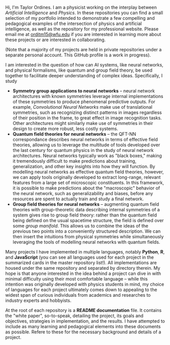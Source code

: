Hi, I'm Taylor Ordines. I am a physicist working on the interplay between *Artificial Intelligence* and *Physics*.
In these repositories you can find a small selection of my portfolio intended to demonstrate a few compelling and pedagogical examples of the intersection of physics and artificial intelligence, as well as the repository for my professional website. Please email me at [orditm15@wfu.edu](mailto:orditm15@wfu.edu) if you are interested in learning more about these projects or are interested in collaborating.

(Note that a majority of my projects are held in private repositories under a separate personal account. This GitHub profile is a work in progress).

I am interested in the question of how can AI systems, like neural networks, and physical formalisms, like quantum and group field theory, be used together to facilitate deeper understanding of complex ideas.
Specifically, I study
- **Symmetry group applications to neural networks** &ndash; neural network architectures with known symmetries leverage internal implementations of these symmetries to produce phenomenal predictive outputs. For example, *Convolutional Neural Networks* make use of translational symmetries, such as recognizing distinct patterns in images regardless of their position in the frame, to great effect in image recognition tasks. Other architectures might similarly make use of symmetries in their design to create more robust, less costly systems.
- **Quantum field theories for neural networks** &ndash; the QFT-NN correspondance describes neural networks in terms of effective field theories, allowing us to leverage the multitude of tools developed over the last century for quantum physics in the study of neural network architectures. Neural networks typically work as "black boxes," making it tremendously difficult to make predictions about training, generalization, and other key insights into how they will function. By modelling neural networks as effective quantum field theories, however, we can apply tools originally developed to extract long-range, relevant features from a large set of microscopic constituents. In this framework, it is possible to make predictions about the "macroscopic" behavior of the neural network, such as generalizability and biases, before any resources are spent to actually train and study a final network.
- **Group field theories for neural networks** &ndash; augmenting quantum field theories with group-theoretic data describing internal symmetries of a system gives rise to group field theory: rather than the quantum field being defined on the usual spacetime structure, the field is defined over some *group manifold*. This allows us to combine the ideas of the previous two points into a conveniently structured description. We can then insert the intuitions from physical symmetries while simultaneously leveraging the tools of modelling neural networks with quantum fields.


Many projects I have implemented in multiple languages, notably **Python**, **R**, and **JavaScript** (you can see all languages used for each project in the summarized cards in the master repository list!). All implementations are housed under the same repository and separated by directory therein. My hope is that anyone interested in the idea behind a project can dive in with minimal difficulty using their most comfortable language &ndash; while this intention was originally developed with physics students in mind, my choice of languages for each project ultimately comes down to appealing to the widest span of curious individuals from academics and researches to industry experts and hobbyists.

At the root of each repository is a **README documentation** file. It contains the "white paper", so-to-speak, detailing the project, its goals and objectives, strategies in implementation, and the results. I have attempted to include as many learning and pedagogical elements into these documents as possible. Refere to these for the necessary background and details of a project.
